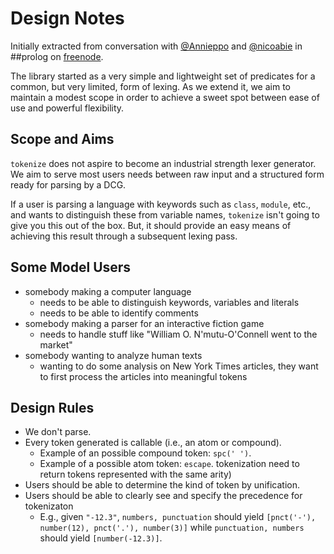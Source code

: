 # Design Notes

Initially extracted from conversation with
[@Annieppo](https://github.com/Anniepoo) and [@nicoabie](https://github.com/nicoabie) in
##prolog on [freenode](https://freenode.net/).

The library started as a very simple and lightweight set of predicates for a
common, but very limited, form of lexing. As we extend it, we aim to maintain a
modest scope in order to achieve a sweet spot between ease of use and powerful
flexibility.

## Scope and Aims

`tokenize` does not aspire to become an industrial strength lexer generator. We
aim to serve most users needs between raw input and a structured form ready for
parsing by a DCG.

If a user is parsing a language with keywords such as `class`, `module`, etc.,
and wants to distinguish these from variable names, `tokenize` isn't going to
give you this out of the box. But, it should provide an easy means of achieving
this result through a subsequent lexing pass.

## Some Model Users

* somebody making a computer language
  * needs to be able to distinguish keywords, variables and literals
  * needs to be able to identify comments
* somebody making a parser for an interactive fiction game
  * needs to handle stuff like "William O. N'mutu-O'Connell went to the market"
* somebody wanting to analyze human texts
  * wanting to do some analysis on New York Times articles, they want to first
    process the articles into meaningful tokens

## Design Rules

* We don't parse.
* Every token generated is callable (i.e., an atom or compound).
  * Example of an possible compound token: `spc(' ')`.
  * Example of a possible atom token: `escape`.
  tokenization need to return tokens represented with the same arity)
* Users should be able to determine the kind of token by unification.
* Users should be able to clearly see and specify the precedence for tokenizaton
  * E.g., given `"-12.3"`, `numbers, punctuation` should yield `[pnct('-'),
    number(12), pnct('.'), number(3)]` while `punctuation, numbers` should yield
    `[number(-12.3)]`.

